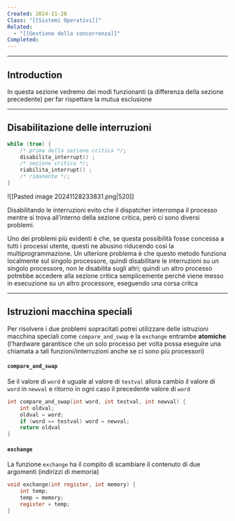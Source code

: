 ```yaml
---
Created: 2024-11-28
Class: "[[Sistemi Operativi]]"
Related:
  - "[[Gestione della concorrenza]]"
Completed:
---
```

---
## Introduction
In questa sezione vedremo dei modi funzionanti (a differenza della sezione precedente) per far rispettare la mutua esclusione

---
## Disabilitazione delle interruzioni

```c
while (true) {
	/* prima della sezione critica */;
	disabilita_interrupt() ;
	/* sezione critica */;
	riabilita_interrupt() ;
	/* rimanente */;
}
```

![[Pasted image 20241128233831.png|520]]

Disabilitando le interruzioni evito che il dispatcher interrompa il processo mentre si trova all’interno della sezione critica, però ci sono diversi problemi. 

Uno dei problemi più evidenti è che, se questa possibilità fosse concessa a tutti i processi utente, questi ne abusino riducendo così la multiprogrammazione.
Un ulteriore problema è che questo metodo funziona localmente sul singolo processore, quindi disabilitare le interruzioni su un singolo processore, non le disabilita sugli altri; quindi un altro processo potrebbe accedere alla sezione critica semplicemente perché viene messo in esecuzione su un altro processore, eseguendo una corsa critca

---
## Istruzioni macchina speciali
Per risolvere i due problemi sopracitati potrei utilizzare delle istruzioni macchina speciali come `compare_and_swap` e la `exchange` entrambe **atomiche** (l’hardware garantisce che un solo processo per volta possa eseguire una chiamata a tali funzioni/interruzioni anche se ci sono più processori)

#### `compare_and_swap`
Se il valore di `word` è uguale al valore di `testval` allora cambio il valore di `word` in `newval` e ritorno in ogni caso il precedente valore di `word`

```c
int compare_and_swap(int word, int testval, int newval) {
	int oldval;
	oldval = word;
	if (word == testval) word = newval;
	return oldval
}
```


#### `exchange`
La funzione `exchange` ha il compito di scambiare il contenuto di due argomenti (indirizzi di memoria)

```c
void exchange(int register, int memory) {
	int temp;
	temp = memory;
	register = temp;
}
```